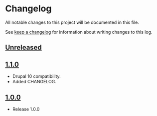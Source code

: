 <!-- markdownlint-disable MD024 -->
# Changelog

All notable changes to this project will be documented in this file.

See [keep a changelog](https://keepachangelog.com/en/1.0.0/) for information
about writing changes to this log.

## [Unreleased]

## [1.1.0]

- Drupal 10 compatibility.
- Added CHANGELOG.

## [1.0.0]

- Release 1.0.0

[Unreleased]: https://github.com/itk-dev/os2forms_webform_submission_log/compare/1.1.0...HEAD
[1.1.0]: https://github.com/itk-dev/os2forms_webform_submission_log/compare/1.0.0...1.1.0
[1.0.0]: https://github.com/itk-dev/os2forms_webform_submission_log//releases/tag/1.0.0
